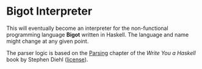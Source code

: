 # Bigot Interpreter

This will eventually become an interpreter for the non-functional programming
language **Bigot** written in Haskell. The language and name might change at any
given point.

The parser logic is based on the [Parsing](http://dev.stephendiehl.com/fun/002_parsers.html)
chapter of the _Write You a Haskell_ book by Stephen Diehl
([license](https://github.com/sdiehl/write-you-a-haskell/blob/master/LICENSE)).

